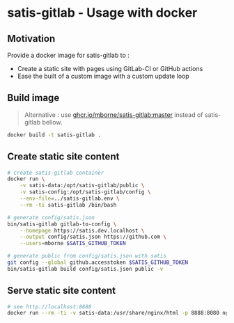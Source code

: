# satis-gitlab - Usage with docker

## Motivation

Provide a docker image for satis-gitlab to :

* Create a static site with pages using GitLab-CI or GitHub actions
* Ease the built of a custom image with a custom update loop

## Build image

> Alternative : use [ghcr.io/mborne/satis-gitlab:master](https://github.com/mborne/satis-gitlab/pkgs/container/satis-gitlab) instead of satis-gitlab bellow.

```bash
docker build -t satis-gitlab .
```

## Create static site content

```bash
# create satis-gitlab container
docker run \
    -v satis-data:/opt/satis-gitlab/public \
    -v satis-config:/opt/satis-gitlab/config \
    --env-file=../satis-gitlab.env \
    --rm -ti satis-gitlab /bin/bash

# generate config/satis.json
bin/satis-gitlab gitlab-to-config \
    --homepage https://satis.dev.localhost \
    --output config/satis.json https://github.com \
    --users=mborne $SATIS_GITHUB_TOKEN

# generate public from config/satis.json with satis
git config --global github.accesstoken $SATIS_GITHUB_TOKEN
bin/satis-gitlab build config/satis.json public -v
```

## Serve static site content

```bash
# see http://localhost:8888
docker run --rm -ti -v satis-data:/usr/share/nginx/html -p 8888:8080 nginxinc/nginx-unprivileged:1.26
```



